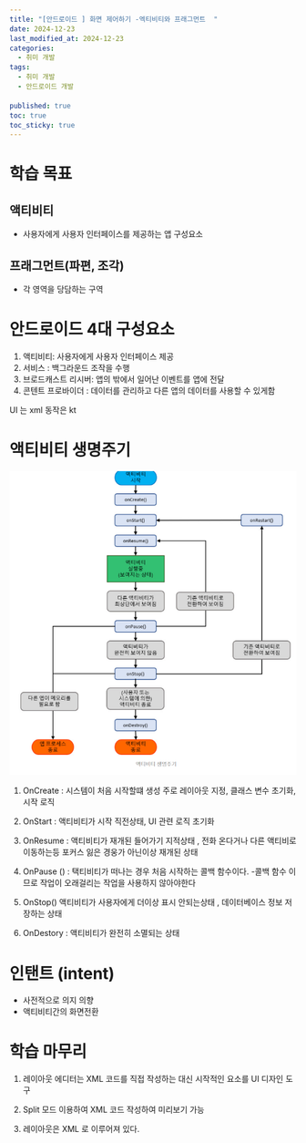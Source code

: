 ```yaml
---
title: "[안드로이드 ] 화면 제어하기 -엑티비티와 프래그먼트  "
date: 2024-12-23
last_modified_at: 2024-12-23
categories:
  - 취미 개발
tags:
  - 취미 개발
  - 안드로이드 개발 

published: true
toc: true
toc_sticky: true
---
```


# 학습 목표

## 액티비티
  - 사용자에게 사용자 인터페이스를 제공하는 앱 구성요소

## 프래그먼트(파편, 조각)
 - 각 영역을 당담하는 구역


 # 안드로이드 4대 구성요소

 1. 액티비티: 사용자에게 사용자 인터페이스 제공
 2. 서비스 : 백그라운드 조작을 수행
 3. 브로드캐스트 리시버: 앱의 밖에서 일어난 이벤트를 앱에 전달
 4. 콘텐트 프로바이더 : 데이터를 관리하고 다른 앱의 데이터를 사용할 수 있게함


 UI 는 xml
 동작은 kt


 # 액티비티 생명주기
![생명주기](/assets/img/android/Charter_4/4-1.png)

1. OnCreate : 시스템이 처음 시작할떄 생성 주로 레이아웃 지정, 클래스 변수 초기화, 시작 로직

2. OnStart : 액티비티가 시작 직전상태, UI 관련 로직 초기화 

3. OnResume : 액티비티가 재개된 들어가기 지적상태 , 전화 온다거나 다른 액티비로 이동하는등 포커스 잃은 경웅가 아닌이상 재개된 상태

4. OnPause () : 택티비티가 떠나는 경우 처음 시작하는 콜백 함수이다. 
-콜백 함수 이므로 작업이 오래걸리는 작업을 사용하지 않아야한다

5. OnStop() 액티비티가 사용자에게 더이상 표시 안되는상태 , 데이터베이스 정보 저장하는 상태

6. OnDestory : 액티비티가 완전히 소멸되는 상태

# 인탠트 (intent)
 - 사전적으로 의지 의향
  - 액티비티간의 화면전환 
 


# 학습 마무리
1. 레이아웃 에디터는 XML 코드를 직접 작성하는 대신 시작적인 요소를 UI 디자인 도구

2. Split 모드 이용하여 XML 코드 작성하여 미리보기 가능
3. 레이아웃은 XML 로 이루어져 있다.